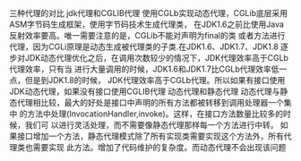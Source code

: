 三种代理的对比
    jdk代理和CGLIB代理
        使用CGLb实现动态代理，CGLib底层采用ASM字节码生成框架，使用字节码技术生成代理类，
        在JDK1.6之前比使用Java反射效率要高。唯一需要注意的是，CGLib不能对声明为final的类
        或者方法进行代理，因为CGLi原理是动态生成被代理类的子类.在JDK1.6、JDK1.7、JDK1.8
        逐步对JDK动态代理优化之后，在调用次数较少的情况下，JDK代理效率高于CGLb代理效率，只有当
        进行大量调用的时候，JDK1.6和JDK1.7比CGLb代理效率低一点，但是到JDK1.8的时候，
        JDK代理效率高于CGLb代理。所以如果有接口使用JDK动态代理，如果没有接口使用CGLIB代理
    动态代理和静态代理
        动态代理与静态代理相比较，最大的好处是接口中声明的所有方法都被转移到调用处理器一个集中
        的方法中处理(InvocationHandler,invoke)。这样，在接口方法数量比较多的时候，我们可
        以进行灵活处理，而不需要像静态代理那样每一个方法进行中转。
        如果接口增加一个方法，静态代理模式除了所有实现类需要实现这个方法外，所有代理类也需要实现
        此方法。增加了代码维护的复杂度。而动态代理不会出现该问题